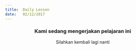 ```yaml
---
title:  Daily Lesson
date:   02/12/2017
---
```


### <center>Kami sedang mengerjakan pelajaran ini</center>
<center>Silahkan kembali lagi nanti</center>

